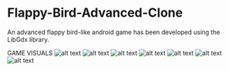 # Flappy-Bird-Advanced-Clone
An advanced flappy bird-like android game has been developed using the LibGdx library.<br/>

GAME VISUALS
![alt text](https://play-lh.googleusercontent.com/z2ZA-f8DcgAE1WivFFenheH8I-eSkyIaBO_0ROaSKwFXvG1MfIutcvwIRvM7eOv8da0=w1366-h695-rw)
![alt text](https://play-lh.googleusercontent.com/izkj9opOzJExmGbXqB2XeMMjQsqUC3tFjBDNQCVZ4WZsrpUC_rcoW8Hp8EvOWsW5SA=w1366-h695-rw)
![alt text](https://play-lh.googleusercontent.com/t9zzmDatlrPplv_JJlRKysRKvXyZDjbSV2HIA8HTBhnlHqbKP03o1sRq97O025WraA=w1366-h695-rw)
![alt text](https://play-lh.googleusercontent.com/JNU2DamLrzv9fZvolYGaEYKyeUuelLOVXp3LluS0ReIkjUIXKKROpZrroQ-uV1vcndk=w1366-h695-rw)
![alt text](https://play-lh.googleusercontent.com/b78DJPXu80ZV4jzLsOs8g2D0tmQt7y9M25ACU4f6bBh7W8e7rmUXjSBEfCsKNQqdKIQ7=w1366-h695-rw)
![alt text](https://play-lh.googleusercontent.com/NrxgxSIpOjx26u2cwsgwgJxxXkFWnl7CmE8OPoVigp8VCkMHt4XeSuT85nUXNd4TWjk=w1366-h695-rw)
![alt text](https://play-lh.googleusercontent.com/wU9DHs99J-GhlijNZ9fGpJXO9nPPjbMsq9PeGEkzvTKQp2UGF3-FWqVWIPuIxafIAcQ=w1366-h695-rw)
